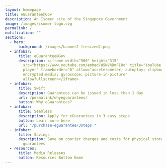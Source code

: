 ```yaml
---
layout: homepage
title: eGuarantee@Gov
description: An Isomer site of the Singapore Government
image: /images/isomer-logo.svg
permalink: /
notification: ""
sections:
  - hero:
      background: /images/banner2 (resized).png
  - infobar:
      title: eGuarantee@Gov
      description: <iframe width="560" height="315"
        src="https://www.youtube.com/embed/W5NVhDmFIHo" title="YouTube video
        player" frameborder="0" allow="accelerometer; autoplay; clipboard-write;
        encrypted-media; gyroscope; picture-in-picture"
        allowfullscreen></iframe>
  - infobar:
      title: Swift
      description: Guarantees can be issued in less than 1 day
      url: /permalink/whyeguarantees/
      button: Why eGuarantees?
  - infobar:
      title: Seamless
      description: Apply for eGuarantees in 3 easy steps
      button: Learn more here
      url: "/purchase-eguarantee/3steps "
  - infobar:
      title: Savings
      description: Save on courier charges and costs for physical storage of paper
        guarantees
  - resources:
      title: Media Releases
      button: Resources Button Name
---
```

